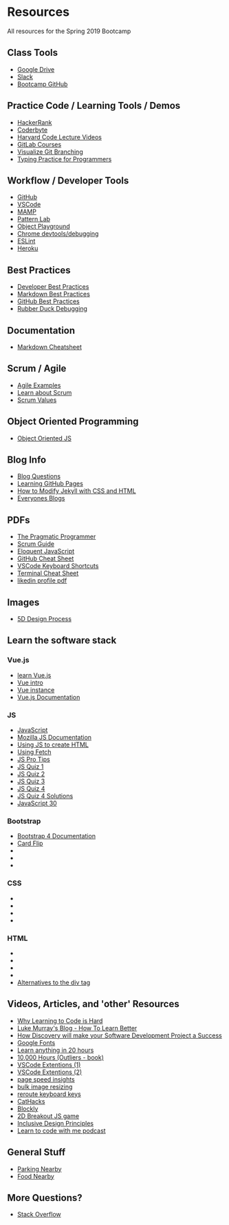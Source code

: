 # Resources
All resources for the Spring 2019 Bootcamp

## Class Tools
* [Google Drive](https://drive.google.com/drive/u/0/folders/1zT8cTZpnx1hAReYVhnQ8tPwfiQE41jgL)
* [Slack](https://bootcamp-s19.slack.com/messages/CFJHJR200/)
* [Bootcamp GitHub](https://github.com/bootcamp-s19)

## Practice Code / Learning Tools / Demos
* [HackerRank](http://hackerrank.com/)
* [Coderbyte](https://coderbyte.com/)
* [Harvard Code Lecture Videos](https://www.youtube.com/playlist?list=PLhQjrBD2T382eX9-tF75Wa4lmlC7sxNDH)
* [GitLab Courses](https://lab.github.com/courses)
* [Visualize Git Branching](https://learngitbranching.js.org/)
* [Typing Practice for Programmers](https://typing.io/)

## Workflow / Developer Tools
* [GitHub](https://github.com)
* [VSCode](https://code.visualstudio.com/)
* [MAMP](https://www.mamp.info/en/)
* [Pattern Lab](https://patternlab.io/)
* [Object Playground](http://www.objectplayground.com/)
* [Chrome devtools/debugging](https://developers.google.com/web/tools/chrome-devtools/javascript/)
* [ESLint](https://www.youtube.com/watch?v=o2H8kvuwMKE)
* [Heroku](https://devcenter.heroku.com/start)

## Best Practices
* [Developer Best Practices](https://www.tutorialspoint.com/developers_best_practices/index.htm)
* [Markdown Best Practices](https://gist.github.com/PurpleBooth/109311bb0361f32d87a2)
* [GitHub Best Practices](https://resources.github.com/videos/github-best-practices/)
* [Rubber Duck Debugging](https://en.wikipedia.org/wiki/Rubber_duck_debugging)

## Documentation
* [Markdown Cheatsheet](https://github.com/adam-p/markdown-here/wiki/Markdown-Cheatsheet)

## Scrum / Agile
* [Agile Examples](https://www.mountaingoatsoftware.com/agile/)
* [Learn about Scrum](https://www.scrumalliance.org/learn-about-scrum)
* [Scrum Values](https://www.scrumalliance.org/learn-about-scrum/scrum-values)

## Object Oriented Programming
* [Object Oriented JS](https://developer.mozilla.org/en-US/docs/Learn/JavaScript/Objects/Object-oriented_JS)

## Blog Info
* [Blog Questions](https://github.com/bootcamp-s19/Resources/blob/master/Blog_Questions.md)
* [Learning GitHub Pages](https://lab.github.com/githubtraining/github-pages)
* [How to Modify Jekyll with CSS and HTML](https://help.github.com/en/articles/customizing-css-and-html-in-your-jekyll-theme)
* [Everyones Blogs](https://github.com/bootcamp-s19/Resources/blob/master/everyones_blogs.md)

## PDFs
* [The Pragmatic Programmer](https://github.com/bootcamp-s19/Resources/blob/master/docs/1999%20-%20The%20Pragmatic%20Programmer.pdf)
* [Scrum Guide](https://github.com/bootcamp-s19/Resources/blob/master/docs/2017-Scrum-Guide-US.pdf)
* [Eloquent JavaScript](https://eloquentjavascript.net/)
* [GitHub Cheat Sheet](https://services.github.com/on-demand/downloads/github-git-cheat-sheet.pdf)
* [VSCode Keyboard Shortcuts](https://code.visualstudio.com/shortcuts/keyboard-shortcuts-macos.pdf)
* [Terminal Cheat Sheet](https://github.com/0nn0/terminal-mac-cheatsheet)
* [likedin profile pdf](https://github.com/bootcamp-s19/Resources/blob/master/docs/LinkedIn_Onesheets-Conducting-LinkedIn.pdf)

## Images
* [5D Design Process](https://github.com/bootcamp-s19/Resources/blob/master/docs/img/5D-Design-Process.jpg)

## Learn the software stack

### Vue.js
* [learn Vue.js](https://www.vuemastery.com/)
* [Vue intro](https://www.vuemastery.com/courses/intro-to-vue-js/)
* [Vue instance](https://www.vuemastery.com/courses/intro-to-vue-js/vue-instance/)
* [Vue.js Documentation](https://vuejs.org/v2/guide/)

### JS
* [JavaScript](https://www.javascript.com/)
* [Mozilla JS Documentation](https://developer.mozilla.org/en-US/docs/Web/JavaScript)
* [Using JS to create HTML](https://codeburst.io/learn-how-to-create-html-elements-with-plain-javascript-4f1323f96252)
* [Using Fetch](https://developer.mozilla.org/en-US/docs/Web/API/Fetch_API/Using_Fetch)
* [JS Pro Tips](https://www.youtube.com/watch?v=Mus_vwhTCq0)
* [JS Quiz 1](http://perfectionkills.com/javascript-quiz/)
* [JS Quiz 2](https://www.javatpoint.com/javascript-quiz)
* [JS Quiz 3](https://www.tutorialspoint.com/javascript/javascript_online_quiz.htm)
* [JS Quiz 4](http://davidshariff.com/js-quiz/)
* [JS Quiz 4 Solutions](https://gist.github.com/MattSurabian/8867307)
* [JavaScript 30](https://javascript30.com/)

### Bootstrap
* [Bootstrap 4 Documentation](https://getbootstrap.com/)
* [Card Flip](https://mdbootstrap.com/plugins/jquery/card-animations/)
* []()
* []()
* []()

### CSS
* []()
* []()
* []()
* []()

### HTML
* []()
* []()
* []()
* []()
* [Alternatives to the div tag](https://medium.com/web-dev-basics/7-alternatives-to-the-div-html-tag-7c888c7b5036)

## Videos, Articles, and 'other' Resources
* [Why Learning to Code is Hard](https://www.thinkful.com/blog/why-learning-to-code-is-so-damn-hard/)
* [Luke Murray's Blog - How To Learn Better](http://lukecmurray.tumblr.com/post/150290375977/how-to-learn-better-my-advice-after-26-years-in)
* [How Discovery will make your Software Development Project a Success](https://www.alphalogicinc.com/blog/how-discovery-will-make-your-software-development-project-a-success/)
* [Google Fonts](https://fonts.google.com/)
* [Learn anything in 20 hours](https://lifehacker.com/learn-anything-in-20-hours-with-this-four-step-method-509281792)
* [10,000 Hours (Outliers - book) ](https://en.wikipedia.org/wiki/Outliers_(book))
* [VSCode Extentions (1)](https://youtu.be/rH1RTwaAeGc)
* [VSCode Extentions (2)](https://youtu.be/u21W_tfPVrY)
* [page speed insights](https://developers.google.com/speed/pagespeed/insights/)
* [bulk image resizing](https://www.birme.net/?target_width=600&target_height=468)
* [reroute keyboard keys](https://pqrs.org/osx/karabiner/)
* [CatHacks](http://cathacks.cs.uky.edu/)
* [Blockly](https://developers.google.com/blockly/)
* [2D Breakout JS game](https://developer.mozilla.org/en-US/docs/Games/Tutorials/2D_Breakout_game_pure_JavaScript)
* [Inclusive Design Principles](https://inclusivedesignprinciples.org/)
* [Learn to code with me podcast](https://learntocodewith.me/podcast/)

## General Stuff
* [Parking Nearby](https://www.awesomeinc.org/parking/)
* [Food Nearby](https://www.yelp.com/search?find_desc=Lunch&start=0&l=g:-84.49044227600098,38.04862067933858,-84.5039176940918,38.04017136188973)

## More Questions?
* [Stack Overflow](https://stackoverflow.com/)
